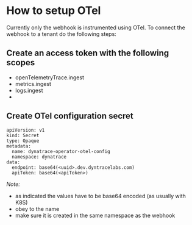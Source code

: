 # How to setup OTel

Currently only the webhook is instrumented using OTel. To connect the webhook to a tenant do the following steps:

## Create an access token with the following scopes
   - openTelemetryTrace.ingest
   - metrics.ingest
   - logs.ingest
   -
## Create OTel configuration secret
```
apiVersion: v1
kind: Secret
type: Opaque
metadata:
  name: dynatrace-operator-otel-config
  namespace: dynatrace
data:
  endpoint: base64(<uuid>.dev.dyntracelabs.com)
  apiToken: base64(<apiToken>)
```

*Note:*
- as indicated the values have to be base64 encoded (as usually with K8S)
- obey to the name
- make sure it is created in the same namespace as the webhook
